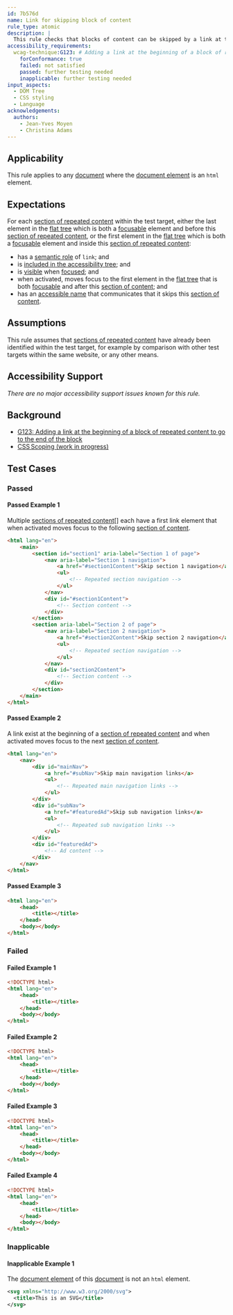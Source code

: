 ```yaml
---
id: 7b576d
name: Link for skipping block of content
rule_type: atomic
description: |
  This rule checks that blocks of content can be skipped by a link at their beginning
accessibility_requirements:
  wcag-technique:G123: # Adding a link at the beginning of a block of repeated content to go to the end of the block
    forConformance: true
    failed: not satisfied
    passed: further testing needed
    inapplicable: further testing needed
input_aspects:
  - DOM Tree
  - CSS styling
  - Language
acknowledgements:
  authors:
    - Jean-Yves Moyen
    - Christina Adams
---
```


## Applicability

This rule applies to any [document][] where the [document element][] is an `html` element.

## Expectations

For each [section of repeated content][] within the test target, either the last element in the [flat tree][] which is both a [focusable][] element and before this [section of repeated content][], or the first element in the [flat tree][] which is both a [focusable][] element and inside this [section of repeated content][]:

- has a [semantic role][] of `link`; and
- is [included in the accessibility tree][]; and
- is [visible][] when [focused][]; and
- when activated, moves focus to the first element in the [flat tree][] that is both [focusable][] and after this [section of content][]; and
- has an [accessible name][] that communicates that it skips this [section of content][].

## Assumptions

This rule assumes that [sections of repeated content][section of repeated content] have already been identified within the test target, for example by comparison with other test targets within the same website, or any other means.

## Accessibility Support

_There are no major accessibility support issues known for this rule._

## Background

- [G123: Adding a link at the beginning of a block of repeated content to go to the end of the block](https://www.w3.org/WAI/WCAG21/Techniques/general/G123)
- [CSS Scoping (work in progress)](https://drafts.csswg.org/css-scoping/)

## Test Cases

### Passed

#### Passed Example 1

Multiple [sections of repeated content][section of repeated content][] each have a first link element that when activated moves focus to the following [section of content][].

```html
<html lang="en">
	<main>
		<section id="section1" aria-label="Section 1 of page">
			<nav aria-label="Section 1 navigation">
				<a href="#section1Content">Skip section 1 navigation</a>
				<ul>
					<!-- Repeated section navigation -->
				</ul>
			</nav>
			<div id="#section1Content">
				<!-- Section content -->
			</div>
		</section>
		<section aria-label="Section 2 of page">
			<nav aria-label="Section 2 navigation">
				<a href="#section2Content">Skip section 2 navigation</a>
				<ul>
					<!-- Repeated section navigation -->
				</ul>
			</nav>
			<div id="section2Content">
				<!-- Section content -->
			</div>
		</section>
	</main>
</html>
```

#### Passed Example 2

A link exist at the beginning of a [section of repeated content][] and when activated moves focus to the next [section of content][].

```html
<html lang="en">
	<nav>
		<div id="mainNav">
			<a href="#subNav">Skip main navigation links</a>
			<ul>
				<!-- Repeated main navigation links -->
			</ul>
		</div>
		<div id="subNav">
			<a href="#featuredAd">Skip sub navigation links</a>
			<ul>
				<!-- Repeated sub navigation links -->
			</ul>
		</div>
		<div id="featuredAd">
			<!-- Ad content -->
		</div>
	</nav>
</html>
```

#### Passed Example 3

```html
<html lang="en">
	<head>
		<title></title>
	</head>
	<body></body>
</html>
```

### Failed

#### Failed Example 1

```html
<!DOCTYPE html>
<html lang="en">
	<head>
		<title></title>
	</head>
	<body></body>
</html>
```

#### Failed Example 2

```html
<!DOCTYPE html>
<html lang="en">
	<head>
		<title></title>
	</head>
	<body></body>
</html>
```

#### Failed Example 3

```html
<!DOCTYPE html>
<html lang="en">
	<head>
		<title></title>
	</head>
	<body></body>
</html>
```

#### Failed Example 4

```html
<!DOCTYPE html>
<html lang="en">
	<head>
		<title></title>
	</head>
	<body></body>
</html>
```

### Inapplicable

#### Inapplicable Example 1

The [document element][] of this [document][] is not an `html` element.

```svg
<svg xmlns="http://www.w3.org/2000/svg">
  <title>This is an SVG</title>
</svg>
```

[accessible name]: #accessible-name 'Definition of accessible name'
[document]: https://dom.spec.whatwg.org/#concept-document 'Definition of document'
[document element]: https://dom.spec.whatwg.org/#document-element 'Definition of document element'
[flat tree]: https://drafts.csswg.org/css-scoping/#flat-tree 'Definition of flat tree'
[focusable]: #focusable 'Definition of focusable'
[focused]: https://html.spec.whatwg.org/#focused 'Definition of focused'
[included in the accessibility tree]: #included-in-the-accessibility-tree 'Definition of included in the accessibility tree'
[section of content]: #section-of-content 'Definition of section of content'
[section of repeated content]: #repeated-content 'Definition of section of repeated content'
[semantic role]: #semantic-role 'Definition of semantic role'
[visible]: #visible 'Definition of visible'
